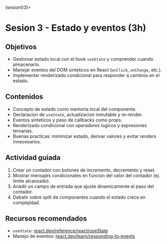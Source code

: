 (sesion03)=
# Sesion 3 - Estado y eventos (3h)

## Objetivos
- Gestionar estado local con el hook `useState` y comprender cuando almacenarlo.
- Manejar eventos del DOM sinteticos en React (`onClick`, `onChange`, etc.).
- Implementar renderizado condicional para responder a cambios en el estado.

## Contenidos
- Concepto de estado como memoria local del componente.
- Declaracion de `useState`, actualizacion inmutable y re-render.
- Eventos sinteticos y paso de callbacks como props.
- Renderizado condicional con operadores logicos y expresiones ternarias.
- Buenas practicas: minimizar estado, derivar valores y evitar renders innecesarios.

## Actividad guiada
1. Crear un contador con botones de incremento, decremento y reset.
2. Mostrar mensajes condicionales en funcion del valor del contador (ej. limite alcanzado).
3. Anadir un campo de entrada que ajuste dinamicamente el paso del contador.
4. Debatir sobre split de componentes cuando el estado crece en complejidad.

## Recursos recomendados
- `useState`: [react.dev/reference/react/useState](https://react.dev/reference/react/useState)
- Manejo de eventos: [react.dev/learn/responding-to-events](https://react.dev/learn/responding-to-events)
